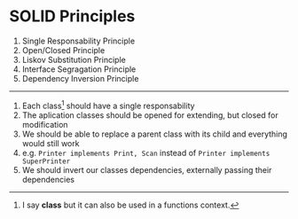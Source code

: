 # SOLID Principles

1. Single Responsability Principle
2. Open/Closed Principle
3. Liskov Substitution Principle
4. Interface Segragation Principle
5. Dependency Inversion Principle

---

1. Each class[^class] should have a single responsability
2. The aplication classes should be opened for extending, but closed for modification
3. We should be able to replace a parent class with its child and everything would still work
4. e.g. `Printer implements Print, Scan` instead of `Printer implements SuperPrinter`
5. We should invert our classes dependencies, externally passing their dependencies

[^class]: I say **class** but it can also be used in a functions context.
